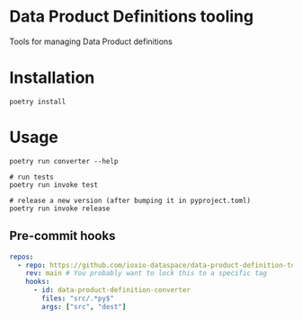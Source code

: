 # Data Product Definitions tooling

Tools for managing Data Product definitions

# Installation

```shell
poetry install
```

# Usage

```shell
poetry run converter --help

# run tests
poetry run invoke test

# release a new version (after bumping it in pyproject.toml)
poetry run invoke release
```

## Pre-commit hooks

```yaml
repos:
  - repo: https://github.com/ioxio-dataspace/data-product-definition-tooling
    rev: main # You probably want to lock this to a specific tag
    hooks:
      - id: data-product-definition-converter
        files: "src/.*py$"
        args: ["src", "dest"]
```
